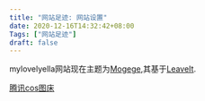 ```yaml
---
title: "网站足迹: 网站设置"
date: 2020-12-16T14:32:42+08:00
Tags: ["网站足迹"]
draft: false
---
```


mylovelyella网站现在主题为[Mogege](https://github.com/Mogeko/mogege),其基于[LeaveIt](https://liuzhichao.com/2018/hugo-theme-leaveit/).

[腾讯cos图床](https://console.cloud.tencent.com/cos5/bucket)